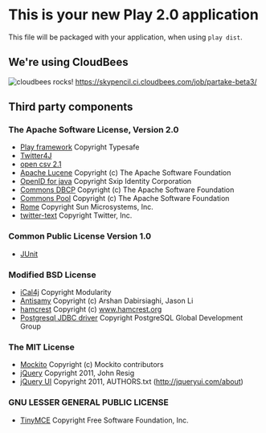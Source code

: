 This is your new Play 2.0 application
=====================================

This file will be packaged with your application, when using `play dist`.

We're using CloudBees
---------------------
![cloudbees rocks!](http://static-www.cloudbees.com/images/badges/BuiltOnDEV.png)
https://skypencil.ci.cloudbees.com/job/partake-beta3/


Third party components
----------------------
### The Apache Software License, Version 2.0
- [Play framework](http://www.playframework.org/) Copyright Typesafe
- [Twitter4J](http://twitter4j.org/)
- [open csv 2.1](http://opencsv.sourceforge.net/)
- [Apache Lucene](http://lucene.apache.org/java/docs/) Copyright (c) The Apache Software Foundation
- [OpenID for java](http://code.google.com/p/openid4java/) Copyright Sxip Identity Corporation
- [Commons DBCP](http://commons.apache.org/dbcp/) Copyright (c) The Apache Software Foundation
- [Commons Pool](http://commons.apache.org/pool/) Copyright (c) The Apache Software Foundation
- [Rome](http://rometools.org/) Copyright Sun Microsystems, Inc.
- [twitter-text](https://github.com/twitter/twitter-text-java) Copyright Twitter, Inc.

### Common Public License Version 1.0
- [JUnit](http://junit.org/)

### Modified BSD License
- [iCal4j](http://m2.modularity.net.au/projects/ical4j/) Copyright Modularity
- [Antisamy](http://code.google.com/p/owaspantisamy/) Copyright (c) Arshan Dabirsiaghi, Jason Li
- [hamcrest](http://code.google.com/p/hamcrest/) Copyright (c) www.hamcrest.org
- [Postgresql JDBC driver](http://www.postgresql.org/) Copyright PostgreSQL Global Development Group

### The MIT License
- [Mockito](http://code.google.com/p/mockito/) Copyright (c) Mockito contributors
- [jQuery](http://jquery.com/) Copyright 2011, John Resig
- [jQuery UI](http://jqueryui.com/) Copyright 2011, AUTHORS.txt (http://jqueryui.com/about)

### GNU LESSER GENERAL PUBLIC LICENSE
- [TinyMCE](http://www.tinymce.com/) Copyright Free Software Foundation, Inc.